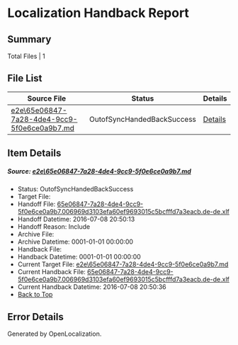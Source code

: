 # <a name='report-top'></a> Localization Handback Report

## Summary
 Total Files | 1

## File List
 Source File | Status | Details 
 ----------- | ------ | ------- 
 [e2e\65e06847-7a28-4de4-9cc9-5f0e6ce0a9b7.md](https://github.com/OpenLocalizationTestOrg/oltest/blob/6567479c1ddff3dce59fa45613082cfa632e5dbf/e2e/65e06847-7a28-4de4-9cc9-5f0e6ce0a9b7.md) | OutofSyncHandedBackSuccess | [Details](#104042feeac337c4b4b82769803cbceea1ebe8d93)

## Item Details
##### <a name='104042feeac337c4b4b82769803cbceea1ebe8d93'></a> Source: [e2e\65e06847-7a28-4de4-9cc9-5f0e6ce0a9b7.md](https://github.com/OpenLocalizationTestOrg/oltest/blob/6567479c1ddff3dce59fa45613082cfa632e5dbf/e2e/65e06847-7a28-4de4-9cc9-5f0e6ce0a9b7.md)
* Status: OutofSyncHandedBackSuccess
* Target File: 
* Handoff File: [65e06847-7a28-4de4-9cc9-5f0e6ce0a9b7.006969d3103efa60ef9693015c5bcfffd7a3eacb.de-de.xlf](https://github.com/OpenLocalizationTestOrg/olhandoff-e2e/blob/6de18c04bb0cc5efaab0c745f4feae66e4118990/ol-handoff/OpenLocalizationTestOrg/oltest-dede-fly/ci/ht/65e06847-7a28-4de4-9cc9-5f0e6ce0a9b7.006969d3103efa60ef9693015c5bcfffd7a3eacb.de-de.xlf)
* Handoff Datetime: 2016-07-08 20:50:13
* Handoff Reason: Include
* Archive File: 
* Archive Datetime: 0001-01-01 00:00:00
* Handback File: 
* Handback Datetime: 0001-01-01 00:00:00
* Current Target File: [e2e\65e06847-7a28-4de4-9cc9-5f0e6ce0a9b7.md](https://github.com/OpenLocalizationTestOrg/oltest-dede-fly/blob/40825661e381a36449b36e7dd6d72d0cfc63f3d6/e2e/65e06847-7a28-4de4-9cc9-5f0e6ce0a9b7.md)
* Current Handback File: [65e06847-7a28-4de4-9cc9-5f0e6ce0a9b7.006969d3103efa60ef9693015c5bcfffd7a3eacb.de-de.xlf](https://github.com/OpenLocalizationTestOrg/olhandback-e2e/blob/68d82207f869c723bc007b5c5173677628826779/ol-handback/OpenLocalizationTestOrg/oltest-dede-fly/ci/ht/65e06847-7a28-4de4-9cc9-5f0e6ce0a9b7.006969d3103efa60ef9693015c5bcfffd7a3eacb.de-de.xlf)
* Current Handback Datetime: 2016-07-08 20:50:36
* [Back to Top](#report-top)


## Error Details

Generated by OpenLocalization.
